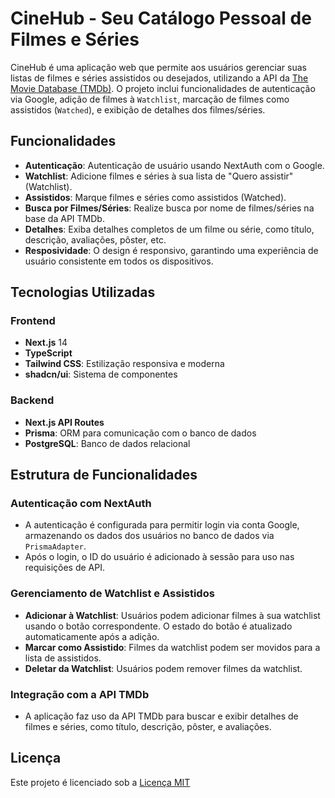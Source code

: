 # CineHub - Seu Catálogo Pessoal de Filmes e Séries

CineHub é uma aplicação web que permite aos usuários gerenciar suas listas de filmes e séries assistidos ou desejados, utilizando a API da [The Movie Database (TMDb)](https://www.themoviedb.org/). O projeto inclui funcionalidades de autenticação via Google, adição de filmes à `Watchlist`, marcação de filmes como assistidos (`Watched`), e exibição de detalhes dos filmes/séries.

## Funcionalidades

- **Autenticação**: Autenticação de usuário usando NextAuth com o Google.
- **Watchlist**: Adicione filmes e séries à sua lista de "Quero assistir" (Watchlist).
- **Assistidos**: Marque filmes e séries como assistidos (Watched).
- **Busca por Filmes/Séries**: Realize busca por nome de filmes/séries na base da API TMDb.
- **Detalhes**: Exiba detalhes completos de um filme ou série, como título, descrição, avaliações, pôster, etc.
- **Resposividade**: O design é responsivo, garantindo uma experiência de usuário consistente em todos os dispositivos.

## Tecnologias Utilizadas

### Frontend
- **Next.js** 14
- **TypeScript**
- **Tailwind CSS**: Estilização responsiva e moderna
- **shadcn/ui**: Sistema de componentes

### Backend
- **Next.js API Routes**
- **Prisma**: ORM para comunicação com o banco de dados
- **PostgreSQL**: Banco de dados relacional

## Estrutura de Funcionalidades

### Autenticação com NextAuth
- A autenticação é configurada para permitir login via conta Google, armazenando os dados dos usuários no banco de dados via `PrismaAdapter`.
- Após o login, o ID do usuário é adicionado à sessão para uso nas requisições de API.

### Gerenciamento de Watchlist e Assistidos
- **Adicionar à Watchlist**: Usuários podem adicionar filmes à sua watchlist usando o botão correspondente. O estado do botão é atualizado automaticamente após a adição.
- **Marcar como Assistido**: Filmes da watchlist podem ser movidos para a lista de assistidos.
- **Deletar da Watchlist**: Usuários podem remover filmes da watchlist.

### Integração com a API TMDb
- A aplicação faz uso da API TMDb para buscar e exibir detalhes de filmes e séries, como título, descrição, pôster, e avaliações.

## Licença

Este projeto é licenciado sob a [Licença MIT](https://choosealicense.com/licenses/mit/)

